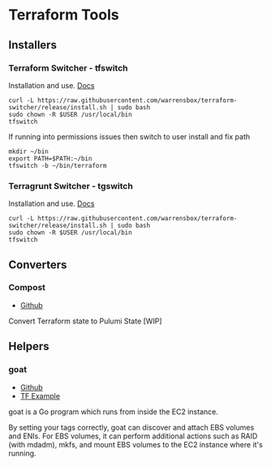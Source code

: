 # Terraform Tools 

## Installers 

### Terraform Switcher - tfswitch

Installation and use. [Docs](https://github.com/warrensbox/terraform-switcher/)
```
curl -L https://raw.githubusercontent.com/warrensbox/terraform-switcher/release/install.sh | sudo bash
sudo chown -R $USER /usr/local/bin
tfswitch
```

If running into permissions issues then switch to user install and fix path
```
mkdir ~/bin
export PATH=$PATH:~/bin
tfswitch -b ~/bin/terraform
```

### Terragrunt Switcher - tgswitch

Installation and use. [Docs](https://github.com/warrensbox/tgswitch/)
```
curl -L https://raw.githubusercontent.com/warrensbox/terraform-switcher/release/install.sh | sudo bash
sudo chown -R $USER /usr/local/bin
tfswitch
```

## Converters 

### Compost 

- [Github](https://github.com/mootpt/compost)

Convert Terraform state to Pulumi State [WIP]


## Helpers 

### goat 

- [Github](https://github.com/sevagh/goat)
- [TF Example](https://github.com/sevagh/goat/tree/master/terraform-example)

goat is a Go program which runs from inside the EC2 instance.

By setting your tags correctly, goat can discover and attach EBS volumes and ENIs. For EBS volumes, 
it can perform additional actions such as RAID (with mdadm), mkfs, and mount EBS volumes to the EC2 
instance where it's running.
